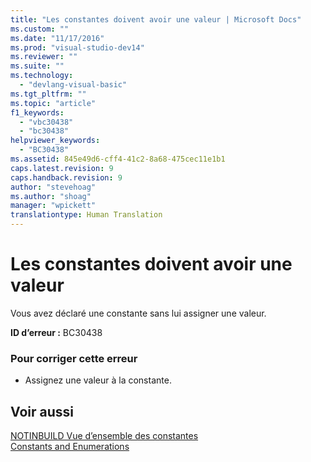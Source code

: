 ```yaml
---
title: "Les constantes doivent avoir une valeur | Microsoft Docs"
ms.custom: ""
ms.date: "11/17/2016"
ms.prod: "visual-studio-dev14"
ms.reviewer: ""
ms.suite: ""
ms.technology: 
  - "devlang-visual-basic"
ms.tgt_pltfrm: ""
ms.topic: "article"
f1_keywords: 
  - "vbc30438"
  - "bc30438"
helpviewer_keywords: 
  - "BC30438"
ms.assetid: 845e49d6-cff4-41c2-8a68-475cec11e1b1
caps.latest.revision: 9
caps.handback.revision: 9
author: "stevehoag"
ms.author: "shoag"
manager: "wpickett"
translationtype: Human Translation
---
```

# Les constantes doivent avoir une valeur
Vous avez déclaré une constante sans lui assigner une valeur.  
  
 **ID d’erreur :** BC30438  
  
### Pour corriger cette erreur  
  
-   Assignez une valeur à la constante.  
  
## Voir aussi  
 [NOTINBUILD Vue d’ensemble des constantes](http://msdn.microsoft.com/fr-fr/5c7f57fb-48b2-4a2f-afee-79d8e3adf15b)   
 [Constants and Enumerations](../../visual-basic/language-reference/constants-and-enumerations.md)